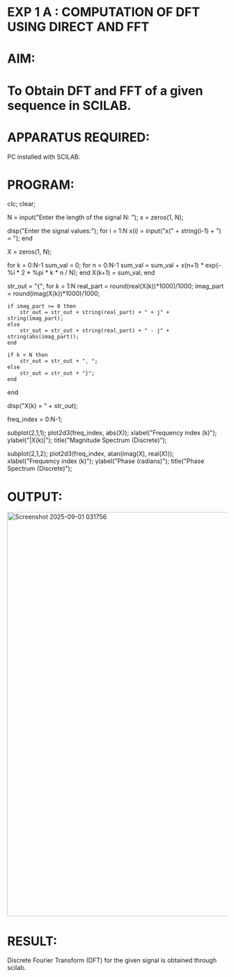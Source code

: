 # EXP 1 A : COMPUTATION OF DFT USING DIRECT AND FFT

# AIM: 

# To Obtain DFT and FFT of a given sequence in SCILAB. 

# APPARATUS REQUIRED: 
PC installed with SCILAB. 

# PROGRAM: 
clc;
clear;


N = input("Enter the length of the signal N: ");
x = zeros(1, N);

disp("Enter the signal values:");
for i = 1:N
    x(i) = input("x(" + string(i-1) + ") = ");
end


X = zeros(1, N);


for k = 0:N-1
    sum_val = 0;
    for n = 0:N-1
        sum_val = sum_val + x(n+1) * exp(-%i * 2 * %pi * k * n / N);
    end
    X(k+1) = sum_val;
end


str_out = "{";
for k = 1:N
    real_part = round(real(X(k))*1000)/1000; 
    imag_part = round(imag(X(k))*1000)/1000;
    
    if imag_part >= 0 then
        str_out = str_out + string(real_part) + " + j" + string(imag_part);
    else
        str_out = str_out + string(real_part) + " - j" + string(abs(imag_part));
    end
    
    if k < N then
        str_out = str_out + ", ";
    else
        str_out = str_out + "}";
    end
end

disp("X(k) = " + str_out);


freq_index = 0:N-1;

subplot(2,1,1);
plot2d3(freq_index, abs(X));
xlabel("Frequency index (k)");
ylabel("|X(k)|");
title("Magnitude Spectrum (Discrete)");

subplot(2,1,2);
plot2d3(freq_index, atan(imag(X), real(X)));
xlabel("Frequency index (k)");
ylabel("Phase (radians)");
title("Phase Spectrum (Discrete)");

# OUTPUT: 
<img width="1798" height="929" alt="Screenshot 2025-09-01 031756" src="https://github.com/user-attachments/assets/c3d34236-4282-482f-8912-429471837618" />


# RESULT: 
Discrete Fourier Transform (DFT) for the given signal is obtained through scilab.
